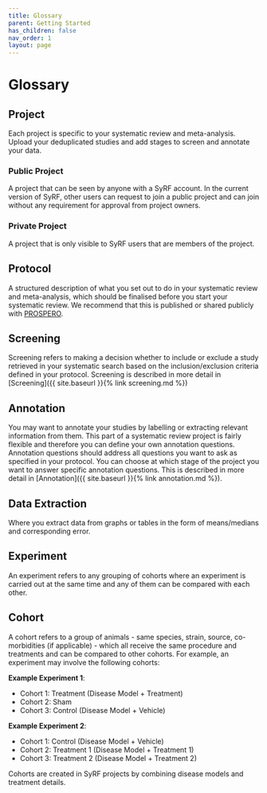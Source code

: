 ```yaml
---
title: Glossary
parent: Getting Started
has_children: false
nav_order: 1
layout: page
---
```


# Glossary
## Project
Each project is specific to your systematic review and meta-analysis. Upload your deduplicated studies and add stages to screen and annotate your data.

### Public Project
A project that can be seen by anyone with a SyRF account. In the current version of SyRF, other users can request to join a public project and can join without any requirement for approval from project owners.

### Private Project
A project that is only visible to SyRF users that are members of the project.

## Protocol
A structured description of what you set out to do in your systematic review and meta-analysis, which should be finalised before you start your systematic review. We recommend that this is published or shared publicly with [PROSPERO](https://www.crd.york.ac.uk/prospero/).

## Screening
Screening refers to making a decision whether to include or exclude a study retrieved in your systematic search based on the inclusion/exclusion criteria defined in your protocol. Screening is described in more detail in [Screening]({{ site.baseurl }}{% link screening.md %})

## Annotation
You may want to annotate your studies by labelling or extracting relevant information from them. This part of a systematic review project is fairly flexible and therefore you can define your own annotation questions. Annotation questions should address all questions you want to ask as specified in your protocol. You can choose at which stage of the project you want to answer specific annotation questions. This is described in more detail in [Annotation]({{ site.baseurl }}{% link annotation.md %}).

## Data Extraction
Where you extract data from graphs or tables in the form of means/medians and corresponding error.

## Experiment
An experiment refers to any grouping of cohorts where an experiment is carried out at the same time and any of them can be compared with each other.

## Cohort
A cohort refers to a group of animals - same species, strain, source, co-morbidities (if applicable) - which all receive the same procedure and treatments and can be compared to other cohorts. For example, an experiment may involve the following cohorts: 

**Example Experiment 1**:

* Cohort 1: Treatment (Disease Model + Treatment)
* Cohort 2: Sham
* Cohort 3: Control (Disease Model + Vehicle)

**Example Experiment 2**:

* Cohort 1: Control (Disease Model + Vehicle)
* Cohort 2: Treatment 1 (Disease Model + Treatment 1)
* Cohort 3: Treatment 2 (Disease Model + Treatment 2)

Cohorts are created in SyRF projects by combining disease models and treatment details. 
